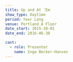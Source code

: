 ```yaml
---
title: Up and At 'Em
show_type: Daytime
period: Year Long
venue: Portland A Floor
date_start: 2015-10-01
date_end: 2016-06-30

cast:
  - role: Presenter
    name: Inga Becker-Hansen
---
```

